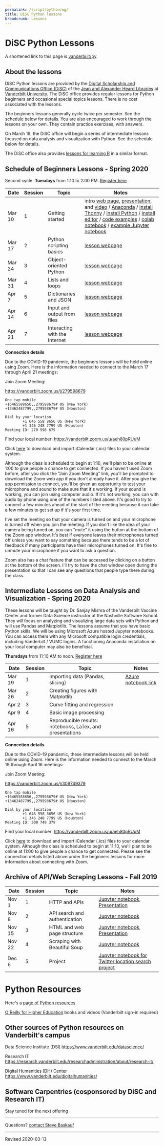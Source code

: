 ```yaml
---
permalink: /script/python/wg/
title: DiSC Python lessons
breadcrumb: Lessons
---
```


# DiSC Python Lessons

A shortened link to this page is [vanderbi.lt/py](http://vanderbi.lt/py).

## About the lessons

DiSC Python lessons are provided by the [Digital Scholarship and Communications Office (DiSC)](https://www.library.vanderbilt.edu/scholarly/) of the [Jean and Alexander Heard Libraries](https://www.library.vanderbilt.edu/) at [Vanderbilt University](https://www.vanderbilt.edu/).  The DiSC office provides regular lessons for Python beginners and occasional special topics lessons. There is no cost associated with the lessons.

The beginners lessons generally cycle twice per semester.  See the schedule below for details.  You are also encouraged to work through the lessons on your own.  They contain practice exercises, with answers.  

On March 19, the DiSC office will begin a series of intermediate lessons focused on data analysis and visualization with Python. See the schedule below for details.

The DiSC office also provides [lessons for learning R](https://heardlibrary.github.io/digital-scholarship/script/r/lessons) in a similar format.

## Schedule of Beginners Lessons - Spring 2020

Second cycle: **Tuesdays** from 1:10 to 2:00 PM.  [Register here](https://forms.gle/Z5UThwmzHBEZgiUs5)

| Date | Session | Topic | Notes |
|---|---|---|---|
| Mar 10 | 1 | Getting started | intro [web page](../), [presentation](../presentations/lesson1-starting.pdf), and [video](https://www.library.vanderbilt.edu/pubmedia/viewfile.php?file=beginner-python.mp4) / [Anaconda](../../anaconda/) / [install Thonny](../thonny/) / [install Python](../install/) / [install editor](../editor/) / [code examples](../examples/) / [colab notebook](https://colab.research.google.com/drive/1DE2Sl7KT29bWnWvhWnI4Fdk-knnMVTbe) / [example Jupyter notebook](https://github.com/HeardLibrary/digital-scholarship/blob/master/code/pylesson/intro.ipynb)|
| Mar 17 | 2 | Python scripting basics | [lesson webpage](../basics/) |
| Mar 24 | 3 | Object-oriented Python | [lesson webpage](../object/) |
| Mar 31 | 4 | Lists and loops | [lesson webpage](../structures/) |
| Apr 7 | 5 | Dictionaries and JSON | [lesson webpage](../json/) |
| Apr 14 | 6 | Input and output from files | [lesson webpage](../inout/) |
| Apr 21 | 7 | Interacting with the Internet | [lesson webpage](../internet/) |

**Connection details**

Due to the COVID-19 pandemic, the beginners lessons will be held online using Zoom. Here is the information needed to connect to the March 17 through April 21 meetings:

Join Zoom Meeting:

<https://vanderbilt.zoom.us/j/279598679>

```
One tap mobile
+16465588656,,279598679# US (New York)
+13462487799,,279598679# US (Houston)

Dial by your location
        +1 646 558 8656 US (New York)
        +1 346 248 7799 US (Houston)
Meeting ID: 279 598 679
```

Find your local number: <https://vanderbilt.zoom.us/u/aeh80pRUuM>

Click [here](https://vanderbilt.zoom.us/meeting/v5MkcuCgqDwjL5bs-9sOe0FgpsuweN1bAg/ics?icsToken=98tyKuuvpz4jEtKSuV-Cf60qA6_qb9_2iF0bqLAQxQzKBnB1ZRPlI_VHHON9Md-B) to download and import iCalendar (.ics) files to your calendar system.

Although the class is scheduled to begin at 1:10, we'll plan to be online at 1:00 to give people a chance to get connected. If you haven't used Zoom before, after you click the "Join Zoom Meeting" link, you'll be prompted to download the Zoom web app if you don't already have it.  After you give the app permission to connect, you'll be given an opportunity to test your microphone and sound to make sure that it's working.  If your sound is working, you can join using computer audio. If it's not working, you can with audio by phone using one of the numbers listed above. It's good to try to connect a few minutes ahead of the start of the meeting because it can take a few minutes to get set up if it's your first time.
 
I've set the meeting so that your camera is turned on and your microphone is turned off when you join the meeting. If you don't like the idea of your camera being turned on, you can "mute" it using the button at the bottom of the Zoom app window. It's best if everyone leaves their microphones turned off unless you want to say something because there tends to be a lot of feedback if many participants have their microphones turned on. It's fine to unmute your microphone if you want to ask a question.
 
Zoom also has a chat feature that can be accessed by clicking on a button at the bottom of the screen. I'll try to have the chat window open during the presentation so that I can see any questions that people type there during the class.

## Intermediate Lessons on Data Analysis and Visualization - Spring 2020

These lessons will be taught by Dr. Sanjay Mishra of the Vanderbilt Vaccine Center and former Data Science instructor at the Nashville Software School. They will focus on analyzing and visualizing large data sets with Python and will use Pandas and Matplotlib. The lessons assume that you have basic Python skills. We will be using Microsoft Azure hosted Jupyter notebooks. You can access them with any Microsoft compatible login credentials, including Vanderbilt / VUMC logins. A functioning Anaconda installation on your local computer may also be beneficial. 

**Thursdays** from 11:10 AM to noon. [Register here](https://forms.gle/cT27q4yjNexu9Xkk8)

| Date | Session | Topic | Notes |
|---|---|---|---|
| Mar 19 | 1 | Importing data (Pandas, slicing) | [Azure notebook link](https://notebooks.azure.com/sanjay-mishra-VUMC/projects/intermediate-python-2020) |
| Mar 26 | 2 | Creating figures with Matplotlib | |
| Apr 2 | 3 | Curve fitting and regression | |
| Apr 9 | 4 | Basic image processing |  |
| Apr 16 | 5 | Reproducible results: notebooks, LaTex, and presentations |  |

**Connection details**

Due to the COVID-19 pandemic, these intermediate lessons will be held online using Zoom. Here is the information needed to connect to the March 19 through April 16 meetings:

Join Zoom Meeting:

<https://vanderbilt.zoom.us/j/309749379>

```
One tap mobile
+16465588656,,279598679# US (New York)
+13462487799,,279598679# US (Houston)

Dial by your location
        +1 646 558 8656 US (New York)
        +1 346 248 7799 US (Houston)
Meeting ID: 309 749 379
```

Find your local number: <https://vanderbilt.zoom.us/u/aeh80pRUuM>

Click [here](https://vanderbilt.zoom.us/meeting/vpQkcO2hrTwjgKsVMVU-0qh0VzgR7NybyA/ics?icsToken=98tyKuqopzwuE9eSuV_HY60qOd7lbM_2iHZluZVwqiqoUzFbMjXsMdAVHKt9CfmB) to download and import iCalendar (.ics) files to your calendar system. Although the class is scheduled to begin at 11:10, we'll plan to be online at 11:00 to give people a chance to get connected. Please see the connection details listed above under the beginners lessons for more information about connecting with Zoom.

## Archive of API/Web Scraping Lessons - Fall 2019

| Date | Session | Topic | Notes |
|---|---|---|---|
| Nov 1 | 1 | HTTP and APIs | [Jupyter notebook](https://github.com/HeardLibrary/digital-scholarship/blob/master/code/scrape/pylesson/lesson1-http.ipynb), [Presentation](../presentations/lesson1-http.pdf) |
| Nov 8 | 2 | API search and authentication | [Jupyter notebook](https://github.com/HeardLibrary/digital-scholarship/blob/master/code/scrape/pylesson/lesson2-api.ipynb) |
| Nov 15 | 3 | HTML and web page structure | [Jupyter notebook](https://github.com/HeardLibrary/digital-scholarship/blob/master/code/scrape/pylesson/lesson3-html.ipynb), [Presentation](../presentations/lesson3-html.pdf) |
| Nov 22 | 4 | Scraping with Beautiful Soup | [Jupyter notebook](https://github.com/HeardLibrary/digital-scholarship/blob/master/code/scrape/pylesson/lesson4-scrape.ipynb) |
| Dec 6 | 5 | Project | [Jupyter notebook for Twitter location search project](https://github.com/HeardLibrary/digital-scholarship/blob/master/code/scrape/pylesson/twitter_location_search.ipynb) |

# Python Resources

Here's a [page of Python resources](../)

[O'Reilly for Higher Education](http://www.library.vanderbilt.edu/eres?id=1676) books and videos (Vanderbilt sign-in required)

## Other sources of Python resources on Vanderbilt's campus

Data Science Institute (DSI) <https://www.vanderbilt.edu/datascience/>

Research IT <https://research.vanderbilt.edu/researchadministration/about/research-it/>

Digital Humanities (DH) Center <https://www.vanderbilt.edu/digitalhumanities/>

## Software Carpentries (cosponsored by DiSC and Research IT)

Stay tuned for the next offering

--------------------

Questions? [contact Steve Baskauf](mailto:steve.baskauf@vanderbilt.edu)

----
Revised 2020-03-13
